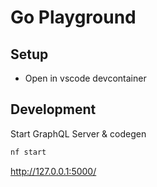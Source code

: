 # Go Playground

## Setup

- Open in vscode devcontainer

## Development

Start GraphQL Server & codegen

```bash
nf start
```

<http://127.0.0.1:5000/>
